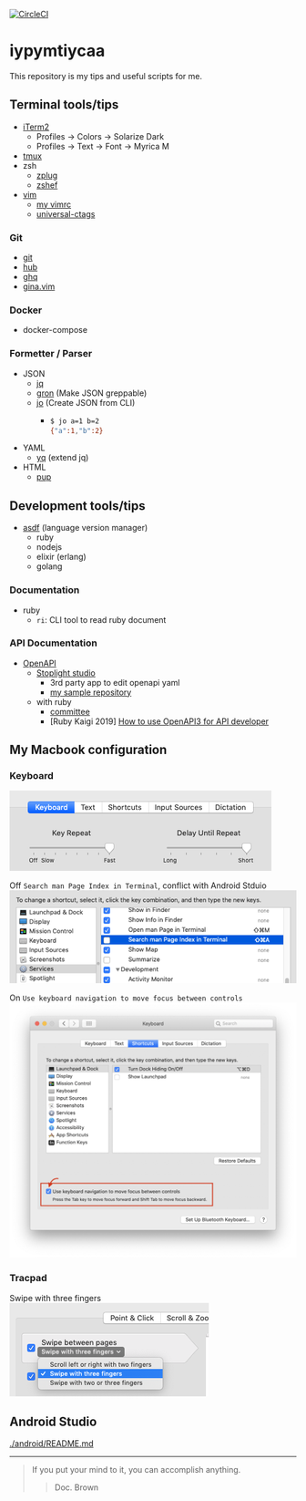 [![CircleCI](https://circleci.com/gh/yasuhiroki/iypymtiycaa.svg?style=svg)](https://circleci.com/gh/yasuhiroki/iypymtiycaa)

# iypymtiycaa

This repository is my tips and useful scripts for me.

## Terminal tools/tips

- [iTerm2](https://iterm2.com/)
  - Profiles -> Colors -> Solarize Dark
  - Profiles -> Text -> Font -> Myrica M
- [tmux](https://github.com/tmux/tmux)
- zsh
  - [zplug](https://github.com/zplug/zplug)
  - [zshef](https://github.com/yasuhiroki/zshef)
- [vim](https://github.com/vim/vim)
  - [my vimrc](https://github.com/yasuhiroki/vimrc)
  - [universal-ctags](https://github.com/universal-ctags/ctags)

### Git

- [git](https://github.com/git/git)
- [hub](https://github.com/github/hub)
- [ghq](https://github.com/motemen/ghq)
- [gina.vim](https://github.com/lambdalisue/gina.vim)

### Docker

- docker-compose

### Formetter / Parser

- JSON
  - [jq](https://github.com/stedolan/jq)
  - [gron](https://github.com/tomnomnom/gron) (Make JSON greppable)
  - [jo](https://github.com/jpmens/jo) (Create JSON from CLI)
    - ```bash
      $ jo a=1 b=2
      {"a":1,"b":2}
      ```
- YAML
  - [yq](https://github.com/kislyuk/yq) (extend jq)
- HTML
  - [pup](https://github.com/ericchiang/pup)

## Development tools/tips

- [asdf](https://github.com/asdf-vm/asdf) (language version manager)
  - ruby
  - nodejs
  - elixir (erlang)
  - golang

### Documentation

- ruby
  - `ri`: CLI tool to read ruby document

### API Documentation

- [OpenAPI](https://github.com/OAI/OpenAPI-Specification)
  - [Stoplight studio](https://stoplight.io/studio/)
    - 3rd party app to edit openapi yaml
    - [my sample repository](https://github.com/yasuhiroki/stoplight-studio-sample)
  - with ruby
    - [committee](https://github.com/interagent/committee)
    - [Ruby Kaigi 2019] [How to use OpenAPI3 for API developer](https://rubykaigi.org/2019/presentations/ota42y.html)

## My Macbook configuration

### Keyboard

![](./img/mac-pref-keyboard.png)

Off `Search man Page Index in Terminal`, conflict with Android Stduio  
![](img/mac-pref-keyboard-shortcut.png)

On `Use keyboard navigation to move focus between controls`  
![](img/mac-pref-keyboard-navigation.png)

### Tracpad

Swipe with three fingers  
![](img/mac-pref-tracpad.png)

## Android Studio

[./android/README.md](./android/README.md)

---

> If you put your mind to it, you can accomplish anything.
>> Doc. Brown

